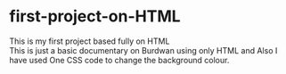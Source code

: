 # first-project-on-HTML
This is my first project based fully on HTML
<br>
This is just a basic documentary on Burdwan using only HTML and Also I have used One CSS code to change the background colour.
